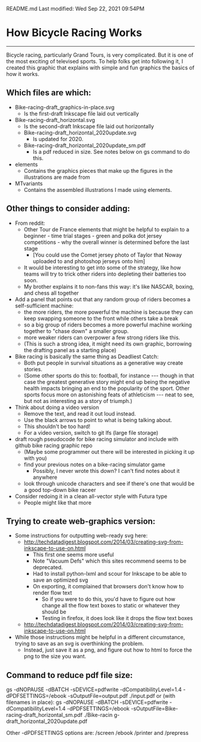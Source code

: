 README.md
Last modified: Wed Sep 22, 2021  09:54PM



# How Bicycle Racing Works
--------------------------------------------------------------------------------
Bicycle racing, particularly Grand Tours, is very complicated. But it is one of the most exciting of televised sports. To help folks get into following it, I created this graphic that explains with simple and fun graphics the basics of how it works.

## Which files are which:
* Bike-racing-draft_graphics-in-place.svg
	* Is the first-draft Inkscape file laid out vertically
* Bike-racing-draft_horizontal.svg
	* Is the second-draft Inkscape file laid out horizontally
	* Bike-racing-draft_horizontal_2020update.svg 
		* Is updated for 2020. 
	* Bike-racing-draft_horizontal_2020update_sm.pdf
		* Is a pdf reduced in size. See notes below on gs command to do this.
* elements
	* Contains the graphics pieces that make up the figures in the illustrations are made from
* MTvariants
	* Contains the assembled illustrations I made using elements.

## Other things to consider adding:
* From reddit:
	* Other Tour de France elements that might be helpful to explain to a beginner - time trial stages - green and polka dot jersey competitions - why the overall winner is determined before the last stage
		* [You could use the Comet jersey photo of Taylor that Noway uploaded to and photoshop jerseys onto him]
	* It would be interesting to get into some of the strategy, like how teams will try to trick other riders into depleting their batteries too soon.
	* My brother explains it to non-fans this way: it's like NASCAR, boxing, and chess all together
* Add a panel that points out that any random group of riders becomes a self-sufficient machine:
	* the more riders, the more powerful the machine is because they can keep swapping someone to the front while others take a break
	* so a big group of riders becomes a more powerful machine working together to "chase down" a smaller group.
	* more weaker riders can overpower a few strong riders like this.
	* (This is such a strong idea, it might need its own graphic, borrowing the drafting panel as a starting place)
* Bike racing is basically the same thing as Deadliest Catch:
	* Both put people in survival situations as a generative way create stories.
	* (Some other sports do this to: football, for instance --- though in that case the greatest generative story might end up being the negative health impacts bringing an end to the popularity of the sport. Other sports focus more on astonishing feats of athleticism --- neat to see, but not as interesting as a story of triumph.)
* Think about doing a video version
	* Remove the text, and read it out loud instead. 
	* Use the black arrows to point to what is being talking about. 
	* This shouldn't be too hard!
	* For a video version, switch to git lfs (large file storage)
* draft rough pseudocode for bike racing simulator and include with github bike racing graphic repo
	* (Maybe some programmer out there will be interested in picking it up with you)
	* find your previous notes on a bike-racing simulator game
		* Possibly, I never wrote this down? I can't find notes about it anywhere
	* look through unicode characters and see if there's one that would be a good top-down bike raceer
* Consider redoing it in a clean all-vector style with Futura type
	* People might like that more



## Trying to create web-graphics version:
* Some instructions for outputting web-ready svg here:
	* http://techdatadigest.blogspot.com/2014/03/creating-svg-from-inkscape-to-use-on.html
		* This first one seems more useful
		* Note "Vacuum Defs" which this sites recommend seems to be deprecated.
		* Had to install python-lxml and scour for Inkscape to be able to save an optimized svg
		* On exporting, it complained that browsers don't know how to render flow text
			* So if you were to do this, you'd have to figure out how change all the flow text boxes to static or whatever they should be
			* Testing in firefox, it does look like it drops the flow text boxes
	* http://techdatadigest.blogspot.com/2014/03/creating-svg-from-inkscape-to-use-on.html
* While those instructions might be helpful in a different circumstance, trying to save as an svg is overthinking the problem.
	* Instead, just save it as a png, and figure out how to html to force the png to the size you want.


## Command to reduce pdf file size:
gs -dNOPAUSE -dBATCH -sDEVICE=pdfwrite -dCompatibilityLevel=1.4 -dPDFSETTINGS=/ebook -sOutputFile=output.pdf ./input.pdf
or (with filenames in place):
gs -dNOPAUSE -dBATCH -sDEVICE=pdfwrite -dCompatibilityLevel=1.4 -dPDFSETTINGS=/ebook -sOutputFile=Bike-racing-draft_horizontal_sm.pdf ./Bike-racin
g-draft_horizontal_2020update.pdf

Other -dPDFSETTINGS options are: /screen /ebook /printer and /prepress







